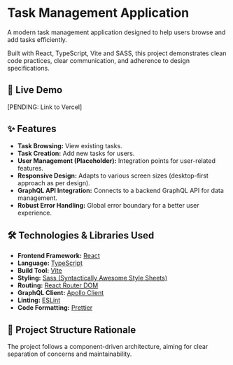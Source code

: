 # Task Management Application

A modern task management application designed to help users browse and add tasks efficiently.

Built with React, TypeScript, Vite and SASS, this project demonstrates clean code practices, clear communication, and adherence to design specifications.

## 🚀 Live Demo

[PENDING: Link to Vercel]

## ✨ Features

- **Task Browsing:** View existing tasks.
- **Task Creation:** Add new tasks for users.
- **User Management (Placeholder):** Integration points for user-related features.
- **Responsive Design:** Adapts to various screen sizes (desktop-first approach as per design).
- **GraphQL API Integration:** Connects to a backend GraphQL API for data management.
- **Robust Error Handling:** Global error boundary for a better user experience.

## 🛠️ Technologies & Libraries Used

- **Frontend Framework:** [React](https://react.dev/)
- **Language:** [TypeScript](https://www.typescriptlang.org/)
- **Build Tool:** [Vite](https://vitejs.dev/)
- **Styling:** [Sass (Syntactically Awesome Style Sheets)](https://sass-lang.com/)
- **Routing:** [React Router DOM](https://reactrouter.com/en/main)
- **GraphQL Client:** [Apollo Client](https://www.apollographql.com/docs/react/)
- **Linting:** [ESLint](https://eslint.org/)
- **Code Formatting:** [Prettier](https://prettier.io/)

## 📁 Project Structure Rationale

The project follows a component-driven architecture, aiming for clear separation of concerns and maintainability.
